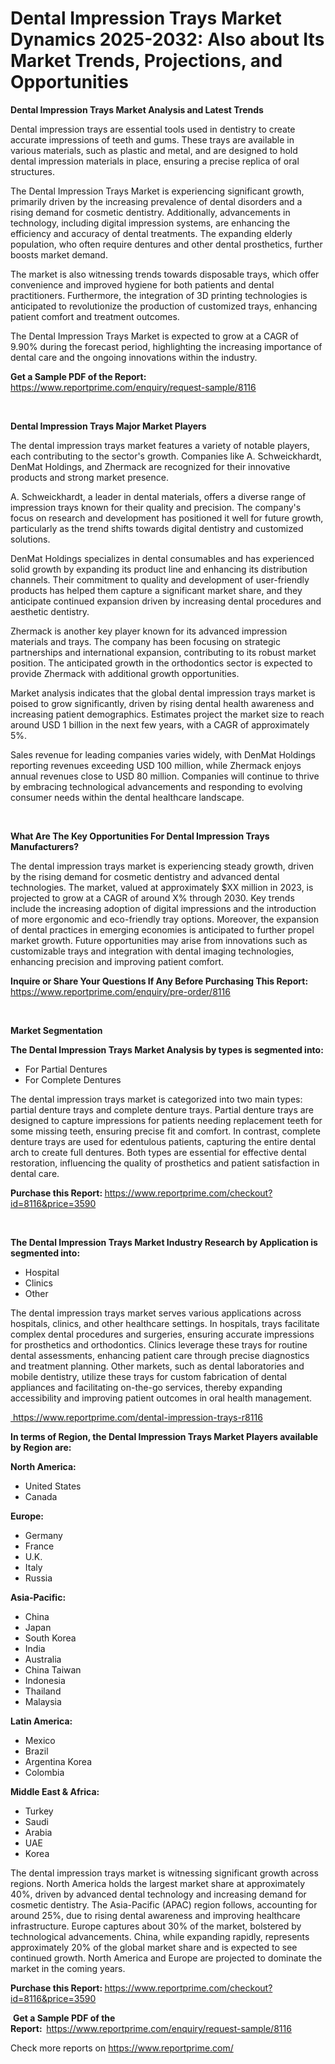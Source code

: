 <p><h1>Dental Impression Trays Market Dynamics 2025-2032: Also about Its Market Trends, Projections, and Opportunities</h1></p><p><strong>Dental Impression Trays Market Analysis and Latest Trends</strong></p>
<p><p>Dental impression trays are essential tools used in dentistry to create accurate impressions of teeth and gums. These trays are available in various materials, such as plastic and metal, and are designed to hold dental impression materials in place, ensuring a precise replica of oral structures.</p><p>The Dental Impression Trays Market is experiencing significant growth, primarily driven by the increasing prevalence of dental disorders and a rising demand for cosmetic dentistry. Additionally, advancements in technology, including digital impression systems, are enhancing the efficiency and accuracy of dental treatments. The expanding elderly population, who often require dentures and other dental prosthetics, further boosts market demand.</p><p>The market is also witnessing trends towards disposable trays, which offer convenience and improved hygiene for both patients and dental practitioners. Furthermore, the integration of 3D printing technologies is anticipated to revolutionize the production of customized trays, enhancing patient comfort and treatment outcomes. </p><p>The Dental Impression Trays Market is expected to grow at a CAGR of 9.90% during the forecast period, highlighting the increasing importance of dental care and the ongoing innovations within the industry.</p></p>
<p><strong>Get a Sample PDF of the Report:&nbsp;</strong> <a href="https://www.reportprime.com/enquiry/request-sample/8116?utm_campaign=2989&utm_medium=2&utm_source=Github&utm_content=ia&utm_term=19032025&utm_id=dental-impression-trays">https://www.reportprime.com/enquiry/request-sample/8116</a></p>
<p>&nbsp;</p>
<p><strong>Dental Impression Trays Major Market Players</strong></p>
<p><p>The dental impression trays market features a variety of notable players, each contributing to the sector's growth. Companies like A. Schweickhardt, DenMat Holdings, and Zhermack are recognized for their innovative products and strong market presence.</p><p>A. Schweickhardt, a leader in dental materials, offers a diverse range of impression trays known for their quality and precision. The company's focus on research and development has positioned it well for future growth, particularly as the trend shifts towards digital dentistry and customized solutions.</p><p>DenMat Holdings specializes in dental consumables and has experienced solid growth by expanding its product line and enhancing its distribution channels. Their commitment to quality and development of user-friendly products has helped them capture a significant market share, and they anticipate continued expansion driven by increasing dental procedures and aesthetic dentistry.</p><p>Zhermack is another key player known for its advanced impression materials and trays. The company has been focusing on strategic partnerships and international expansion, contributing to its robust market position. The anticipated growth in the orthodontics sector is expected to provide Zhermack with additional growth opportunities.</p><p>Market analysis indicates that the global dental impression trays market is poised to grow significantly, driven by rising dental health awareness and increasing patient demographics. Estimates project the market size to reach around USD 1 billion in the next few years, with a CAGR of approximately 5%.</p><p>Sales revenue for leading companies varies widely, with DenMat Holdings reporting revenues exceeding USD 100 million, while Zhermack enjoys annual revenues close to USD 80 million. Companies will continue to thrive by embracing technological advancements and responding to evolving consumer needs within the dental healthcare landscape.</p></p>
<p>&nbsp;</p>
<p><strong>What Are The Key Opportunities For Dental Impression Trays Manufacturers?</strong></p>
<p><p>The dental impression trays market is experiencing steady growth, driven by the rising demand for cosmetic dentistry and advanced dental technologies. The market, valued at approximately $XX million in 2023, is projected to grow at a CAGR of around X% through 2030. Key trends include the increasing adoption of digital impressions and the introduction of more ergonomic and eco-friendly tray options. Moreover, the expansion of dental practices in emerging economies is anticipated to further propel market growth. Future opportunities may arise from innovations such as customizable trays and integration with dental imaging technologies, enhancing precision and improving patient comfort.</p></p>
<p><strong>Inquire or Share Your Questions If Any Before Purchasing This Report:</strong> <a href="https://www.reportprime.com/enquiry/pre-order/8116?utm_campaign=2989&utm_medium=2&utm_source=Github&utm_content=ia&utm_term=19032025&utm_id=dental-impression-trays">https://www.reportprime.com/enquiry/pre-order/8116</a></p>
<p>&nbsp;</p>
<p><strong>Market Segmentation</strong></p>
<p><strong>The Dental Impression Trays Market Analysis by types is segmented into:</strong></p>
<p><ul><li>For Partial Dentures</li><li>For Complete Dentures</li></ul></p>
<p><p>The dental impression trays market is categorized into two main types: partial denture trays and complete denture trays. Partial denture trays are designed to capture impressions for patients needing replacement teeth for some missing teeth, ensuring precise fit and comfort. In contrast, complete denture trays are used for edentulous patients, capturing the entire dental arch to create full dentures. Both types are essential for effective dental restoration, influencing the quality of prosthetics and patient satisfaction in dental care.</p></p>
<p><strong>Purchase this Report:&nbsp;</strong><a href="https://www.reportprime.com/checkout?id=8116&price=3590&utm_campaign=2989&utm_medium=2&utm_source=Github&utm_content=ia&utm_term=19032025&utm_id=dental-impression-trays">https://www.reportprime.com/checkout?id=8116&price=3590</a></p>
<p>&nbsp;</p>
<p><strong>The Dental Impression Trays Market Industry Research by Application is segmented into:</strong></p>
<p><ul><li>Hospital</li><li>Clinics</li><li>Other</li></ul></p>
<p><p>The dental impression trays market serves various applications across hospitals, clinics, and other healthcare settings. In hospitals, trays facilitate complex dental procedures and surgeries, ensuring accurate impressions for prosthetics and orthodontics. Clinics leverage these trays for routine dental assessments, enhancing patient care through precise diagnostics and treatment planning. Other markets, such as dental laboratories and mobile dentistry, utilize these trays for custom fabrication of dental appliances and facilitating on-the-go services, thereby expanding accessibility and improving patient outcomes in oral health management.</p></p>
<p><a href="https://www.reportprime.com/dental-impression-trays-r8116?utm_campaign=2989&utm_medium=2&utm_source=Github&utm_content=ia&utm_term=19032025&utm_id=dental-impression-trays">&nbsp;https://www.reportprime.com/dental-impression-trays-r8116</a></p>
<p><strong>In terms of Region, the Dental Impression Trays Market Players available by Region are:</strong></p>
<p>
    <p> <strong> North America: </strong>
        <ul>
            <li>United States</li>
            <li>Canada</li>
        </ul>
        </p> 
    <p> <strong> Europe: </strong>
        <ul>
            <li>Germany</li>
            <li>France</li>
            <li>U.K.</li>
            <li>Italy</li>
            <li>Russia</li>
        </ul>
        </p> 
    <p> <strong> Asia-Pacific: </strong>
        <ul>
            <li>China</li>
            <li>Japan</li>
            <li>South Korea</li>
            <li>India</li>
            <li>Australia</li>
            <li>China Taiwan</li>
            <li>Indonesia</li>
            <li>Thailand</li>
            <li>Malaysia</li>
        </ul>
        </p> 
    <p> <strong> Latin America: </strong>
        <ul>
            <li>Mexico</li>
            <li>Brazil</li>
            <li>Argentina Korea</li>
            <li>Colombia</li>
        </ul>
        </p> 
    <p> <strong> Middle East & Africa: </strong>
        <ul>
            <li>Turkey</li>
            <li>Saudi</li>
            <li>Arabia</li>
            <li>UAE</li>
            <li>Korea</li>
        </ul>
    </p>
    </p>
<p><p>The dental impression trays market is witnessing significant growth across regions. North America holds the largest market share at approximately 40%, driven by advanced dental technology and increasing demand for cosmetic dentistry. The Asia-Pacific (APAC) region follows, accounting for around 25%, due to rising dental awareness and improving healthcare infrastructure. Europe captures about 30% of the market, bolstered by technological advancements. China, while expanding rapidly, represents approximately 20% of the global market share and is expected to see continued growth. North America and Europe are projected to dominate the market in the coming years.</p></p>
<p><strong>Purchase this Report: </strong><a href="https://www.reportprime.com/checkout?id=8116&price=3590&utm_campaign=2989&utm_medium=2&utm_source=Github&utm_content=ia&utm_term=19032025&utm_id=dental-impression-trays">https://www.reportprime.com/checkout?id=8116&price=3590</a></p>
<p>&nbsp;<strong>Get a Sample PDF of the Report:&nbsp;&nbsp;</strong><a href="https://www.reportprime.com/enquiry/request-sample/8116?utm_campaign=2989&utm_medium=2&utm_source=Github&utm_content=ia&utm_term=19032025&utm_id=dental-impression-trays">https://www.reportprime.com/enquiry/request-sample/8116</a></p>
<p><strong></strong></p>
<p>Check more reports on <a href="https://www.reportprime.com/?utm_campaign=2989&utm_medium=2&utm_source=Github&utm_content=ia&utm_term=19032025&utm_id=dental-impression-trays">https://www.reportprime.com/</a></p>